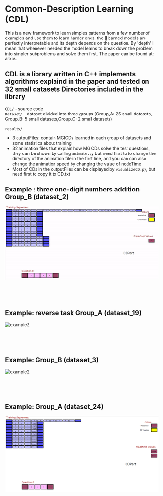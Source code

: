 # Common-Description Learning (CDL)
This is a new framework to learn simples patterns from a few number of examples and use them to learn harder ones. the learned models
are perfectly interpretable and its depth depends on the question. By 'depth' I mean that whenever needed the model learns to break down the problem into simpler subproblems and solve them first.
The paper can be found at: arxiv..   
     
CDL is a library written in C++ implements algorithms explaind in the paper and tested on 32 small datasets
Directories included in the library
-----------------------------------
`CDL/`   - source code  
`Dataset/`   - dataset divided into three groups (Group_A: 25 small datasets, Group_B: 5 small datasets,Group_C: 2 small datasets)   

`results/`   
* 3 outputFiles: contain MGICDs learned in each group of datasets and some statistics about training
* 32 animation files that explain how MGICDs solve the test questions, they can be shown by calling `animate.py` but need first to to change the directory of the animation file in the first line, and you can can also change the animation speed by changing the value of nodeTime
* Most of CDs in the outputFiles can be displayed by `visualizeCD.py`, but need first to copy it to CD.txt


Example : three one-digit numbers addition Group_B (dataset_2)
---------------------
![example1](GifFiles/Group_B_dataset_2.gif)

<br><br><br>

Example: reverse task Group_A (dataset_19)
---------------------
![example2](GifFiles/Group_A_dataset_19.gif)

<br><br><br>

Example: Group_B (dataset_3)
---------------------
![example2](GifFiles/Group_B_dataset_3.gif)

<br><br><br>

Example: Group_A (dataset_24)
---------------------
![example2](GifFiles/Group_A_dataset_24.gif)

